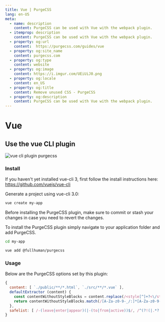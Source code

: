 ```yaml
---
title: Vue | PurgeCSS
lang: en-US
meta:
  - name: description
    content: PurgeCSS can be used with Vue with the webpack plugin.
  - itemprop: description
    content: PurgeCSS can be used with Vue with the webpack plugin.
  - property: og:url
    content:  https://purgecss.com/guides/vue
  - property: og:site_name
    content: purgecss.com
  - property: og:type
    content: website
  - property: og:image
    content: https://i.imgur.com/UEiUiJ0.png
  - property: og:locale
    content: en_US
  - property: og:title
    content: Remove unused CSS - PurgeCSS
  - property: og:description
    content: PurgeCSS can be used with Vue with the webpack plugin.
---
```


# Vue

## Use the vue CLI plugin

![vue cli plugin purgecss](https://i.imgur.com/ZYnJSin.png)

### Install

If you haven't yet installed vue-cli 3, first follow the install instructions here: https://github.com/vuejs/vue-cli

Generate a project using vue-cli 3.0:

```bash
vue create my-app
```

Before installing the PurgeCSS plugin, make sure to commit or stash your changes in case you need to revert the changes.

To install the PurgeCSS plugin simply navigate to your application folder and add PurgeCSS.

```bash
cd my-app

vue add @fullhuman/purgecss
```

### Usage

Below are the PurgeCSS options set by this plugin:

```js
{
  content: [ `./public/**/*.html`, `./src/**/*.vue` ],
  defaultExtractor (content) {
    const contentWithoutStyleBlocks = content.replace(/<style[^]+?<\/style>/gi, '')
    return contentWithoutStyleBlocks.match(/[A-Za-z0-9-_/:]*[A-Za-z0-9-_/]+/g) || []
  },
  safelist: [ /-(leave|enter|appear)(|-(to|from|active))$/, /^(?!(|.*?:)cursor-move).+-move$/, /^router-link(|-exact)-active$/, /data-v-.*/ ],
}
```
